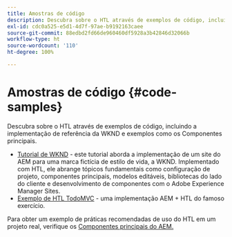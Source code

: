 ```yaml
---
title: Amostras de código
description: Descubra sobre o HTL através de exemplos de código, incluindo a implementação de referência da WKND e exemplos como os Componentes principais.
exl-id: cdc0a525-e5d1-4d7f-97ae-b9192163caee
source-git-commit: 88edbd2fd66de960460df5928a3b42846d32066b
workflow-type: ht
source-wordcount: '110'
ht-degree: 100%

---
```



# Amostras de código {#code-samples}

Descubra sobre o HTL através de exemplos de código, incluindo a implementação de referência da WKND e exemplos como os Componentes principais.

* [Tutorial de WKND](https://experienceleague.adobe.com/docs/experience-manager-learn/getting-started-wknd-tutorial-develop/overview.html?lang=pt-BR) - este tutorial aborda a implementação de um site do AEM para uma marca fictícia de estilo de vida, a WKND. Implementado com HTL, ele abrange tópicos fundamentais como configuração de projeto, componentes principais, modelos editáveis, bibliotecas do lado do cliente e desenvolvimento de componentes com o Adobe Experience Manager Sites.
* [Exemplo de HTL TodoMVC](https://github.com/Adobe-Marketing-Cloud/aem-sightly-sample-todomvc) - uma implementação AEM + HTL do famoso exercício.

Para obter um exemplo de práticas recomendadas de uso do HTL em um projeto real, verifique os [Componentes principais do AEM.](https://experienceleague.adobe.com/docs/experience-manager-core-components/using/introduction.html?lang=pt-BR)

